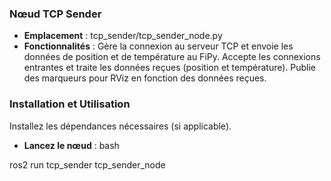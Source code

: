 ### Nœud TCP Sender

- **Emplacement**  : tcp_sender/tcp_sender_node.py
- **Fonctionnalités** :
Gère la connexion au serveur TCP et envoie les données de position et de température au FiPy.
Accepte les connexions entrantes et traite les données reçues (position et température).
Publie des marqueurs pour RViz en fonction des données reçues.
### Installation et Utilisation

Installez les dépendances nécessaires (si applicable).
- **Lancez le nœud**  :
bash

ros2 run tcp_sender tcp_sender_node
